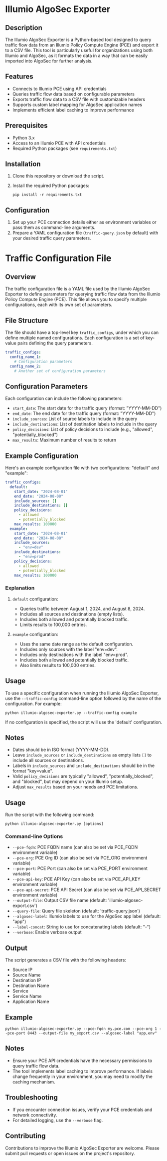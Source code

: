 # Illumio AlgoSec Exporter

## Description

The Illumio AlgoSec Exporter is a Python-based tool designed to query traffic flow data from an Illumio Policy Compute Engine (PCE) and export it to a CSV file. This tool is particularly useful for organizations using both Illumio and AlgoSec, as it formats the data in a way that can be easily imported into AlgoSec for further analysis.

## Features

- Connects to Illumio PCE using API credentials
- Queries traffic flow data based on configurable parameters
- Exports traffic flow data to a CSV file with customizable headers
- Supports custom label mapping for AlgoSec application names
- Implements efficient label caching to improve performance

## Prerequisites

- Python 3.x
- Access to an Illumio PCE with API credentials
- Required Python packages (see `requirements.txt`)

## Installation

1. Clone this repository or download the script.
2. Install the required Python packages:

   ```
   pip install -r requirements.txt
   ```

## Configuration

1. Set up your PCE connection details either as environment variables or pass them as command-line arguments.
2. Prepare a YAML configuration file (`traffic-query.json` by default) with your desired traffic query parameters.

# Traffic Configuration File

## Overview

The traffic configuration file is a YAML file used by the Illumio AlgoSec Exporter to define parameters for querying traffic flow data from the Illumio Policy Compute Engine (PCE). This file allows you to specify multiple configurations, each with its own set of parameters.

## File Structure

The file should have a top-level key `traffic_configs`, under which you can define multiple named configurations. Each configuration is a set of key-value pairs defining the query parameters.

```yaml
traffic_configs:
  config_name_1:
    # Configuration parameters
  config_name_2:
    # Another set of configuration parameters
```

## Configuration Parameters

Each configuration can include the following parameters:

- `start_date`: The start date for the traffic query (format: "YYYY-MM-DD")
- `end_date`: The end date for the traffic query (format: "YYYY-MM-DD")
- `include_sources`: List of source labels to include in the query
- `include_destinations`: List of destination labels to include in the query
- `policy_decisions`: List of policy decisions to include (e.g., "allowed", "potentially_blocked")
- `max_results`: Maximum number of results to return

## Example Configuration

Here's an example configuration file with two configurations: "default" and "example":

```yaml
traffic_configs:
  default:
    start_date: "2024-08-01"
    end_date: "2024-08-08"
    include_sources: []
    include_destinations: []
    policy_decisions:
      - allowed
      - potentially_blocked
    max_results: 100000
  example:
    start_date: "2024-08-01"
    end_date: "2024-08-08"
    include_sources:
      - "env=dev"
    include_destinations:
      - "env=prod"
    policy_decisions:
      - allowed
      - potentially_blocked
    max_results: 100000
```

### Explanation

1. `default` configuration:
   - Queries traffic between August 1, 2024, and August 8, 2024.
   - Includes all sources and destinations (empty lists).
   - Includes both allowed and potentially blocked traffic.
   - Limits results to 100,000 entries.

2. `example` configuration:
   - Uses the same date range as the default configuration.
   - Includes only sources with the label "env=dev".
   - Includes only destinations with the label "env=prod".
   - Includes both allowed and potentially blocked traffic.
   - Also limits results to 100,000 entries.

## Usage

To use a specific configuration when running the Illumio AlgoSec Exporter, use the `--traffic-config` command-line option followed by the name of the configuration. For example:

```
python illumio-algosec-exporter.py --traffic-config example
```

If no configuration is specified, the script will use the 'default' configuration.

## Notes

- Dates should be in ISO format (YYYY-MM-DD).
- Leave `include_sources` or `include_destinations` as empty lists `[]` to include all sources or destinations.
- Labels in `include_sources` and `include_destinations` should be in the format "key=value".
- Valid `policy_decisions` are typically "allowed", "potentially_blocked", and "blocked", but may depend on your Illumio setup.
- Adjust `max_results` based on your needs and PCE limitations.

## Usage

Run the script with the following command:

```
python illumio-algosec-exporter.py [options]
```

### Command-line Options

- `--pce-fqdn`: PCE FQDN name (can also be set via PCE_FQDN environment variable)
- `--pce-org`: PCE Org ID (can also be set via PCE_ORG environment variable)
- `--pce-port`: PCE Port (can also be set via PCE_PORT environment variable)
- `--pce-api-key`: PCE API Key (can also be set via PCE_API_KEY environment variable)
- `--pce-api-secret`: PCE API Secret (can also be set via PCE_API_SECRET environment variable)
- `--output-file`: Output CSV file name (default: 'illumio-algosec-export.csv')
- `--query-file`: Query file skeleton (default: 'traffic-query.json')
- `--algosec-label`: Illumio labels to use for the AlgoSec app label (default: "app")
- `--label-concat`: String to use for concatenating labels (default: "-")
- `--verbose`: Enable verbose output

## Output

The script generates a CSV file with the following headers:

- Source IP
- Source Name
- Destination IP
- Destination Name
- Service
- Service Name
- Application Name

## Example

```
python illumio-algosec-exporter.py --pce-fqdn my.pce.com --pce-org 1 --pce-port 8443 --output-file my_export.csv --algosec-label "app,env"
```

## Notes

- Ensure your PCE API credentials have the necessary permissions to query traffic flow data.
- The tool implements label caching to improve performance. If labels change frequently in your environment, you may need to modify the caching mechanism.

## Troubleshooting

- If you encounter connection issues, verify your PCE credentials and network connectivity.
- For detailed logging, use the `--verbose` flag.

## Contributing

Contributions to improve the Illumio AlgoSec Exporter are welcome. Please submit pull requests or open issues on the project's repository.
